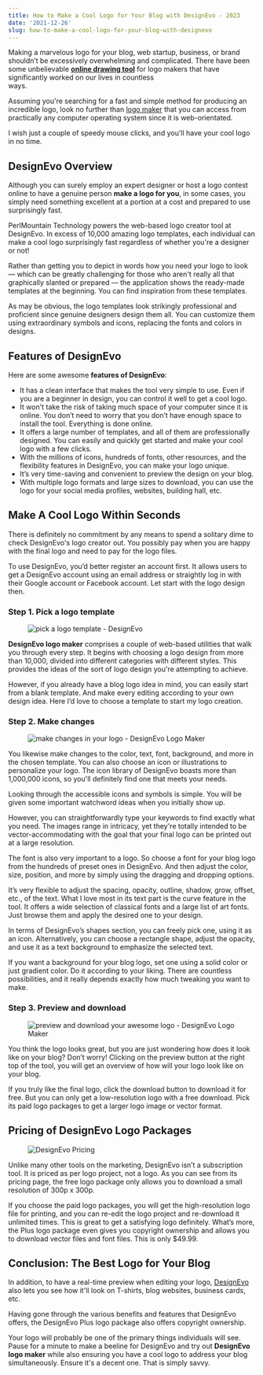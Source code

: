 ```yaml
---
title: How to Make a Cool Logo for Your Blog with DesignEvo - 2023
date: '2021-12-26'
slug: how-to-make-a-cool-logo-for-your-blog-with-designevo
---
```

<!-- wp:paragraph -->
<p>Making a marvelous logo for your blog, web startup, business, or brand shouldn’t be excessively overwhelming and complicated. There have been some unbelievable <strong><a href="https://www.canva.com/draw/" target="_blank" data-type="URL" data-id="https://www.canva.com/draw/" rel="noreferrer noopener">online drawing tool</a></strong> for logo makers that have significantly worked on our lives in countless <br>ways.</p>
<!-- /wp:paragraph -->

<!-- wp:paragraph -->
<p>Assuming you're searching for a fast and simple method for producing an incredible logo, look no further than <a href="https://www.adobe.com/express/create/logo" data-type="URL" data-id="https://www.adobe.com/express/create/logo" target="_blank" rel="noreferrer noopener">logo maker</a> that you can access from practically any computer operating system since it is web-orientated.&nbsp;</p>
<!-- /wp:paragraph -->

<!-- wp:paragraph -->
<p>I wish just a couple of speedy mouse clicks, and you'll have your cool logo in no time.</p>
<!-- /wp:paragraph -->

<!-- wp:heading -->
<h2 class="wp-block-heading">DesignEvo Overview</h2>
<!-- /wp:heading -->

<!-- wp:paragraph -->
<p>Although you can surely employ an expert designer or host a logo contest online to have a genuine person <strong>make a logo for you</strong>, in some cases, you simply need something excellent at a portion at a cost and prepared to use surprisingly fast.</p>
<!-- /wp:paragraph -->

<!-- wp:paragraph -->
<p>PerlMountain Technology powers the web-based logo creator tool at DesignEvo. In excess of 10,000 amazing logo templates, each individual can make a cool logo surprisingly fast regardless of whether you're a designer or not!</p>
<!-- /wp:paragraph -->

<!-- wp:paragraph -->
<p>Rather than getting you to depict in words how you need your logo to look — which can be greatly challenging for those who aren't really all that graphically slanted or prepared — the application shows the ready-made templates at the beginning. You can find inspiration from these templates.&nbsp;</p>
<!-- /wp:paragraph -->

<!-- wp:paragraph -->
<p>As may be obvious, the logo templates look strikingly professional and proficient since genuine designers design them all. You can customize them using extraordinary symbols and icons, replacing the fonts and colors in designs.</p>
<!-- /wp:paragraph -->

<!-- wp:heading -->
<h2 class="wp-block-heading">Features of DesignEvo </h2>
<!-- /wp:heading -->

<!-- wp:paragraph -->
<p>Here are some awesome <strong>features of DesignEvo</strong>:</p>
<!-- /wp:paragraph -->

<!-- wp:list -->
<ul><!-- wp:list-item -->
<li>It has a clean interface that makes the tool very simple to use. Even if you are a beginner in design, you can control it well to get a cool logo.</li>
<!-- /wp:list-item -->

<!-- wp:list-item -->
<li>It won't take the risk of taking much space of your computer since it is online. You don’t need to worry that you don’t have enough space to install the tool. Everything is done online.&nbsp;</li>
<!-- /wp:list-item -->

<!-- wp:list-item -->
<li>It offers a large number of templates, and all of them are professionally designed. You can easily and quickly get started and make your cool logo with a few clicks.</li>
<!-- /wp:list-item -->

<!-- wp:list-item -->
<li>With the millions of icons, hundreds of fonts, other resources, and the flexibility features in DesignEvo, you can make your logo unique.</li>
<!-- /wp:list-item -->

<!-- wp:list-item -->
<li>It’s very time-saving and convenient to preview the design on your blog.</li>
<!-- /wp:list-item -->

<!-- wp:list-item -->
<li>With multiple logo formats and large sizes to download, you can use the logo for your social media profiles, websites, building hall, etc.&nbsp;&nbsp;&nbsp;&nbsp;&nbsp;&nbsp;</li>
<!-- /wp:list-item --></ul>
<!-- /wp:list -->

<!-- wp:heading -->
<h2 class="wp-block-heading">Make A Cool Logo Within Seconds</h2>
<!-- /wp:heading -->

<!-- wp:paragraph -->
<p>There is definitely no commitment by any means to spend a solitary dime to check DesignEvo's logo creator out. You possibly pay when you are happy with the final logo and need to pay for the logo files.&nbsp;</p>
<!-- /wp:paragraph -->

<!-- wp:paragraph -->
<p>To use DesignEvo, you’d better register an account first. It allows users to get a DesignEvo account using an email address or straightly log in with their Google account or Facebook account. Let start with the logo design then.&nbsp;&nbsp;</p>
<!-- /wp:paragraph -->

<!-- wp:heading {"level":3} -->
<h3 class="wp-block-heading">Step 1. Pick a logo template</h3>
<!-- /wp:heading -->

<!-- wp:image {"id":5330,"sizeSlug":"large","linkDestination":"none"} -->
<figure class="wp-block-image size-large"><img src="https://www.waytoidea.com/wp-content/uploads/2021/12/pick-a-logo-template-1024x610.png" alt="pick a logo template - DesignEvo" class="wp-image-5330"/></figure>
<!-- /wp:image -->

<!-- wp:paragraph -->
<p><strong>DesignEvo logo maker</strong> comprises a couple of web-based utilities that walk you through every step. It begins with choosing a logo design from more than 10,000, divided into different categories with different styles. This provides the ideas of the sort of logo design you're attempting to achieve.&nbsp;</p>
<!-- /wp:paragraph -->

<!-- wp:paragraph -->
<p>However, if you already have a blog logo idea in mind, you can easily start from a blank template. And make every editing according to your own design idea. Here I’d love to choose a template to start my logo creation.</p>
<!-- /wp:paragraph -->

<!-- wp:heading {"level":3} -->
<h3 class="wp-block-heading">Step 2. Make changes</h3>
<!-- /wp:heading -->

<!-- wp:image {"id":5328,"sizeSlug":"large","linkDestination":"none"} -->
<figure class="wp-block-image size-large"><img src="https://www.waytoidea.com/wp-content/uploads/2021/12/make-changes-in-your-logo-1024x718.png" alt="make changes in your logo - DesignEvo Logo Maker" class="wp-image-5328"/></figure>
<!-- /wp:image -->

<!-- wp:paragraph -->
<p>You likewise make changes to the color, text, font, background, and more in the chosen template. You can also choose an icon or illustrations to personalize your logo. The icon library of DesignEvo boasts more than 1,000,000 icons, so you'll definitely find one that meets your needs.&nbsp;</p>
<!-- /wp:paragraph -->

<!-- wp:paragraph -->
<p>Looking through the accessible icons and symbols is simple. You will be given some important watchword ideas when you initially show up. </p>
<!-- /wp:paragraph -->

<!-- wp:paragraph -->
<p>However, you can straightforwardly type your keywords to find exactly what you need. The images range in intricacy, yet they're totally intended to be vector-accommodating with the goal that your final logo can be printed out at a large resolution.</p>
<!-- /wp:paragraph -->

<!-- wp:paragraph -->
<p>The font is also very important to a logo. So choose a font for your blog logo from the hundreds of preset ones in DesignEvo. And then adjust the color, size, position, and more by simply using the dragging and dropping options.</p>
<!-- /wp:paragraph -->

<!-- wp:paragraph -->
<p>It’s very flexible to adjust the spacing, opacity, outline, shadow, grow, offset, etc., of the text. What I love most in its text part is the curve feature in the tool. It offers a wide selection of classical fonts and a large list of art fonts. Just browse them and apply the desired one to your design.</p>
<!-- /wp:paragraph -->

<!-- wp:paragraph -->
<p>In terms of DesignEvo’s shapes section, you can freely pick one, using it as an icon. Alternatively, you can choose a rectangle shape, adjust the opacity, and use it as a text background to emphasize the selected text.</p>
<!-- /wp:paragraph -->

<!-- wp:paragraph -->
<p>If you want a background for your blog logo, set one using a solid color or just gradient color. Do it according to your liking. There are countless possibilities, and it really depends exactly how much tweaking you want to make.&nbsp;</p>
<!-- /wp:paragraph -->

<!-- wp:heading {"level":3} -->
<h3 class="wp-block-heading">Step 3. Preview and download</h3>
<!-- /wp:heading -->

<!-- wp:image {"id":5327,"sizeSlug":"large","linkDestination":"none"} -->
<figure class="wp-block-image size-large"><img src="https://www.waytoidea.com/wp-content/uploads/2021/12/preview-and-download-your-awesome-logo-1024x718.png" alt="preview and download your awesome logo - DesignEvo Logo Maker" class="wp-image-5327"/></figure>
<!-- /wp:image -->

<!-- wp:paragraph -->
<p>You think the logo looks great, but you are just wondering how does it look like on your blog? Don’t worry! Clicking on the preview button at the right top of the tool, you will get an overview of how will your logo look like on your blog.</p>
<!-- /wp:paragraph -->

<!-- wp:paragraph -->
<p>If you truly like the final logo, click the download button to download it for free. But you can only get a low-resolution logo with a free download. Pick its paid logo packages to get a larger logo image or vector format.&nbsp;</p>
<!-- /wp:paragraph -->

<!-- wp:heading -->
<h2 class="wp-block-heading">Pricing of DesignEvo Logo Packages</h2>
<!-- /wp:heading -->

<!-- wp:image {"id":5326,"sizeSlug":"full","linkDestination":"none"} -->
<figure class="wp-block-image size-full"><img src="https://www.waytoidea.com/wp-content/uploads/2021/12/DesignEvo-Pricing.png" alt="DesignEvo Pricing" class="wp-image-5326"/></figure>
<!-- /wp:image -->

<!-- wp:paragraph -->
<p>Unlike many other tools on the marketing, DesignEvo isn’t a subscription tool. It is priced as per logo project, not a logo. As you can see from its pricing page, the free logo package only allows you to download a small resolution of 300p x 300p.&nbsp;</p>
<!-- /wp:paragraph -->

<!-- wp:paragraph -->
<p>If you choose the paid logo packages, you will get the high-resolution logo file for printing, and you can re-edit the logo project and re-download it unlimited times. This is great to get a satisfying logo definitely. What’s more, the Plus logo package even gives you copyright ownership and allows you to download vector files and font files. This is only $49.99.&nbsp;</p>
<!-- /wp:paragraph -->

<!-- wp:heading -->
<h2 class="wp-block-heading">Conclusion: The Best Logo for Your Blog</h2>
<!-- /wp:heading -->

<!-- wp:paragraph -->
<p>In addition, to have a real-time preview when editing your logo, <a href="https://www.designevo.com/">DesignEvo</a> also lets you see how it'll look on T-shirts, blog websites, business cards, etc.&nbsp;</p>
<!-- /wp:paragraph -->

<!-- wp:paragraph -->
<p>Having gone through the various benefits and features that DesignEvo offers, the DesignEvo Plus logo package also offers copyright ownership.</p>
<!-- /wp:paragraph -->

<!-- wp:paragraph -->
<p>Your logo will probably be one of the primary things individuals will see. Pause for a minute to make a beeline for DesignEvo and try out <strong>DesignEvo logo maker</strong> while also ensuring you have a cool logo to address your blog simultaneously. Ensure it's a decent one. That is simply savvy.</p>
<!-- /wp:paragraph -->
